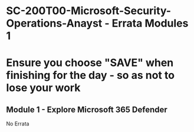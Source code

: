 # SC-200T00-Microsoft-Security-Operations-Anayst - Errata Modules 1<br>
# Ensure you choose "SAVE" when finishing for the day - so as not to lose your work<br>

## Module 1 - Explore Microsoft 365 Defender<br>

No Errata<br>

